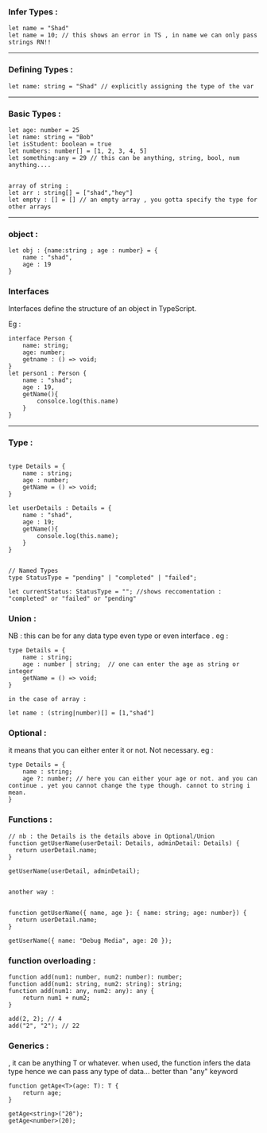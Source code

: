 ### Infer Types :
```
let name = "Shad"
let name = 10; // this shows an error in TS , in name we can only pass strings RN!!
```
---------------

### Defining Types :
```
let name: string = "Shad" // explicitly assigning the type of the var
```
--------------------------

### Basic Types :
```
let age: number = 25
let name: string = "Bob"
let isStudent: boolean = true
let numbers: number[] = [1, 2, 3, 4, 5]
let something:any = 29 // this can be anything, string, bool, num anything....


array of string :
let arr : string[] = ["shad","hey"]
let empty : [] = [] // an empty array , you gotta specify the type for other arrays
```
--------------------------


### object : 
```
let obj : {name:string ; age : number} = {
    name : "shad",
    age : 19
}
```

### Interfaces
Interfaces define the structure of an object in TypeScript.

Eg :
```
interface Person {
    name: string;
    age: number;
    getname : () => void;
}
let person1 : Person {
    name : "shad";
    age : 19,
    getName(){
        consolce.log(this.name)
    }
}
```

-----------

### Type : 
```

type Details = {
    name : string;
    age : number;
    getName = () => void;
}

let userDetails : Details = {
    name : "shad",
    age : 19;
    getName(){
        console.log(this.name);
    }
}


// Named Types
type StatusType = "pending" | "completed" | "failed";

let currentStatus: StatusType = ""; //shows reccomentation :  "completed" or "failed" or "pending"
```

### Union : 
NB : this can be for any data type even type or even interface . eg : 

```
type Details = {
    name : string;
    age : number | string;  // one can enter the age as string or integer
    getName = () => void;
}

in the case of array :

let name : (string|number)[] = [1,"shad"]
```

### Optional : 
it means that you can either enter it or not. Not necessary. eg : 

```
type Details = {
    name : string;
    age ?: number; // here you can either your age or not. and you can continue . yet you cannot change the type though. cannot to string i mean.
}
``` 

### Functions : 

```
// nb : the Details is the details above in Optional/Union
function getUserName(userDetail: Details, adminDetail: Details) {
  return userDetail.name;
}

getUserName(userDetail, adminDetail);


another way :


function getUserName({ name, age }: { name: string; age: number}) {
  return userDetail.name;
}

getUserName({ name: "Debug Media", age: 20 });
```

### function overloading : 
```
function add(num1: number, num2: number): number;
function add(num1: string, num2: string): string;
function add(num1: any, num2: any): any {
    return num1 + num2;
}

add(2, 2); // 4
add("2", "2"); // 22

```

### Generics : 
<T>, it can be anything T or whatever. when used, the function infers the data type hence we can pass any type of data... better than "any" keyword

```
function getAge<T>(age: T): T {
    return age;
}

getAge<string>("20");
getAge<number>(20);
```

